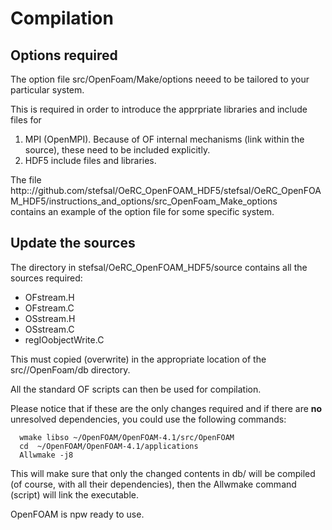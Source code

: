 # Compilation

## Options required

The option file src/OpenFoam/Make/options neeed to be tailored to your particular system.

This is required in order to introduce the apprpriate libraries and include files for

1. MPI (OpenMPI). Because of OF internal mechanisms (link within the source), these need to be included explicitly.
1. HDF5 include files and libraries.


The file  
http:://github.com/stefsal/OeRC_OpenFOAM_HDF5/stefsal/OeRC_OpenFOAM_HDF5/instructions_and_options/src_OpenFoam_Make_options  
contains an example of the option file for some specific system.


## Update the sources

The directory in stefsal/OeRC_OpenFOAM_HDF5/source contains all the sources required:

* OFstream.H
* OFstream.C
* OSstream.H
* OSstream.C
* regIOobjectWrite.C

This must copied (overwrite) in the appropriate location of the src//OpenFoam/db directory.

All the standard OF scripts can then be used for compilation. 

Please notice that if these are the only changes required and if there are **no** unresolved dependencies, you could use the following commands:

```
  wmake libso ~/OpenFOAM/OpenFOAM-4.1/src/OpenFOAM
  cd  ~/OpenFOAM/OpenFOAM-4.1/applications
  Allwmake -j8
```

This will make sure that only the changed contents in db/ will be compiled (of course, with all their dependencies), then the Allwmake command (script) will link the executable.

OpenFOAM is npw ready to use.